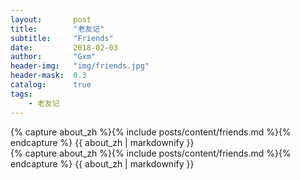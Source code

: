 ```yaml
---
layout:       post
title:        "老友记"
subtitle:     "Friends"
date:         2018-02-03
author:       "Gxm"
header-img:   "img/friends.jpg"
header-mask:  0.3
catalog:      true
tags:
    - 老友记
---
```


<!-- Chinese Version -->
<div class="zh post-container">
    {% capture about_zh %}{% include posts/content/friends.md %}{% endcapture %}
    {{ about_zh | markdownify }}
</div>

<!-- English Version -->
<div class="en post-container">
    {% capture about_zh %}{% include posts/content/friends.md %}{% endcapture %}
    {{ about_zh | markdownify }}
</div>